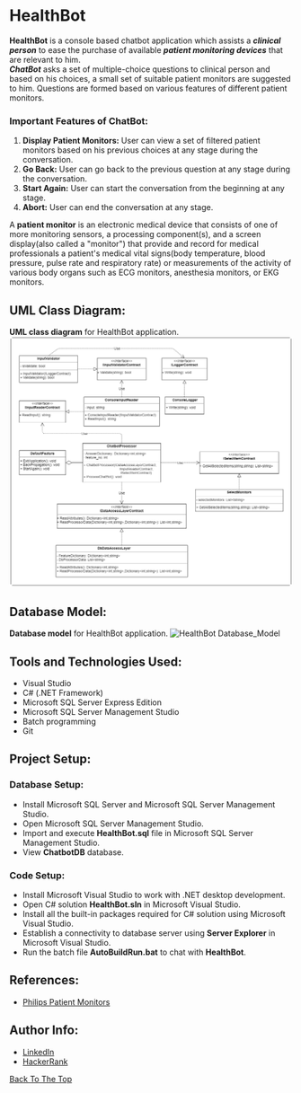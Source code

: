 # HealthBot
**HealthBot** is a console based chatbot application which assists a ***clinical person*** to ease the purchase of available ***patient monitoring devices*** that are relevant to him.   
***ChatBot*** asks a set of multiple-choice questions to clinical person and based on his choices, a small set of suitable patient monitors are suggested to him. Questions are formed based on various features of different patient monitors.  

### Important Features of ChatBot:
1. **Display Patient Monitors:** User can view a set of filtered patient monitors based on his previous choices at any stage during the conversation.
2. **Go Back:** User can go back to the previous question at any stage during the conversation.
3. **Start Again:** User can start the conversation from the beginning at any stage.
4. **Abort:** User can end the conversation at any stage.

A **patient monitor** is an electronic medical device that consists of one of more monitoring sensors, a processing component(s), and a screen display(also called a "monitor") that provide and record for medical professionals a patient's medical vital signs(body temperature, blood pressure, pulse rate and respiratory rate) or measurements of the activity of various body organs such as ECG monitors, anesthesia monitors, or EKG monitors.

## UML Class Diagram:
**UML class diagram** for HealthBot application.
![HealthBot UML Class Diagram](https://github.com/anuprshetty/HealthBot/blob/master/images/HealthBotUMLClassDiagram.png)

## Database Model:
**Database model** for HealthBot application.
![HealthBot Database_Model](https://github.com/anuprshetty/HealthBot/blob/master/images/DBSchema_to_DBObject.png)

## Tools and Technologies Used:
- Visual Studio
- C# (.NET Framework)
- Microsoft SQL Server Express Edition
- Microsoft SQL Server Management Studio
- Batch programming
- Git

## Project Setup:
### Database Setup:
- Install Microsoft SQL Server and Microsoft SQL Server Management Studio.
- Open Microsoft SQL Server Management Studio.
- Import and execute **HealthBot.sql** file in Microsoft SQL Server Management Studio.
- View **ChatbotDB** database.

### Code Setup:
- Install Microsoft Visual Studio to work with .NET desktop development.
- Open C# solution **HealthBot.sln** in Microsoft Visual Studio.
- Install all the built-in packages required for C# solution using Microsoft Visual Studio.
- Establish a connectivity to database server using **Server Explorer** in Microsoft Visual Studio.
- Run the batch file **AutoBuildRun.bat** to chat with **HealthBot**.

## References:
- [Philips Patient Monitors](https://www.philips.co.in/healthcare/solutions/patient-monitoring/patient-monitoring)

## Author Info:
- [LinkedIn](https://www.linkedin.com/in/anuprshetty/)
- [HackerRank](https://www.hackerrank.com/anuprshetty)

[Back To The Top](#HealthBot)
